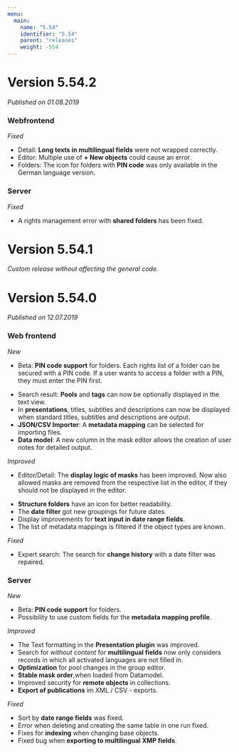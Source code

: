 ```yaml
---
menu:
  main:
    name: "5.54"
    identifier: "5.54"
    parent: "releases"
    weight: -554
---
```


# Version 5.54.2

*Published on 01.08.2019*

### Webfrontend

*Fixed*

- Detail: **Long texts in multilingual fields** were not wrapped correctly.
- Editor: Multiple use of **+ New objects** could cause an error.
- Folders: The icon for folders with **PIN code** was only available in the German language version.

### Server

*Fixed*

- A rights management error with **shared folders** has been fixed.

# Version 5.54.1

*Custom release without affecting the general code.*

# Version 5.54.0

*Published on 12.07.2019*

### Web frontend

*New*

* Beta: **PIN code support** for folders. Each rights list of a folder can be secured with a PIN code. If a user wants to access a folder with a PIN, they must enter the PIN first.
- Search result: **Pools** and **tags** can now be optionally displayed in the text view.
- In **presentations**, titles, subtitles and descriptions can now be displayed when standard titles, subtitles and descriptions are output.
- **JSON/CSV Importer**: A **metadata mapping** can be selected for importing files.
- **Data model**: A new column in the mask editor allows the creation of user notes for detailed output.

*Improved*

* Editor/Detail: The **display logic of masks** has been improved. Now also allowed masks are removed from the respective list in the editor, if they should not be displayed in the editor.
- **Structure folders** have an icon for better readability.
- The **date filter** got new groupings for future dates.
- Display improvements for **text input in date range fields**.
- The list of metadata mappings is filtered if the object types are known. 

*Fixed*

* Expert search: The search for **change history** with a date filter was repaired.

<h3>Server</h3

*New*

- Beta: **PIN code support** for folders.
- Possibility to use custom fields for the **metadata mapping profile**.

*Improved*

- The Text formatting in the **Presentation plugin** was improved.
- Search for *without content* for **multilingual fields** now only considers records in which all activated languages are not filled in.
- **Optimization** for pool changes in the group editor.
- **Stable mask order**,when loaded from Datamodel. 
- Improved security for **remote objects** in collections.
- **Export of publications** im XML / CSV - exports.

*Fixed*

- Sort by **date range fields** was fixed.
- Error when deleting and creating the same table in one run fixed.
- Fixes for **indexing** when changing base objects.
- Fixed bug when **exporting to multilingual XMP fields**.